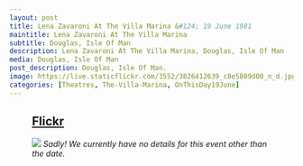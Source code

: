 ```yaml
---
layout: post
title: Lena Zavaroni At The Villa Marina &#124; 19 June 1981
maintitle: Lena Zavaroni At The Villa Marina
subtitle: Douglas, Isle Of Man
description: Lena Zavaroni At The Villa Marina, Douglas, Isle Of Man
media: Douglas, Isle Of Man
post_description: Douglas, Isle Of Man.
image: https://live.staticflickr.com/3552/3826412639_c8e5809d00_n_d.jpg
categories: [Theatres, The-Villa-Marina, OnThisDay19June]
---
```


<figure class="fig3">
<div class="CardLayout CardLayout-Height1">
<div class="CardItem"><h2 id="infobox1" class="infobox"><a href="#infobox1">Flickr</a></h2></div>
<div class="CardItem split">
<a href="https://www.flickr.com/photos/brighton/3826412639" title="Villa Marina, Douglas, Isle Of Man."><img src="https://live.staticflickr.com/3552/3826412639_c8e5809d00_z.jpg" class="full-width zoom-in" /></a>
<cite>Sadly! We currently have no details for this event other than the date.</cite>
</div></div>
</figure>

